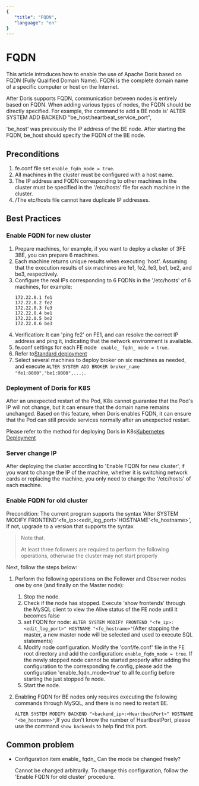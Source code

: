```yaml
---
{
   "title": "FQDN",
   "language": "en"
}
---
```


<!--
Licensed to the Apache Software Foundation (ASF) under one
or more contributor license agreements.  See the NOTICE file
distributed with this work for additional information
regarding copyright ownership.  The ASF licenses this file
to you under the Apache License, Version 2.0 (the
"License"); you may not use this file except in compliance
with the License.  You may obtain a copy of the License at

  http://www.apache.org/licenses/LICENSE-2.0

Unless required by applicable law or agreed to in writing,
software distributed under the License is distributed on an
"AS IS" BASIS, WITHOUT WARRANTIES OR CONDITIONS OF ANY
KIND, either express or implied.  See the License for the
specific language governing permissions and limitations
under the License.
-->

# FQDN

 

This article introduces how to enable the use of Apache Doris based on FQDN (Fully Qualified Domain Name). FQDN is the complete domain name of a specific computer or host on the Internet.

After Doris supports FQDN, communication between nodes is entirely based on FQDN. When adding various types of nodes, the FQDN should be directly specified. For example, the command to add a BE node is' ALTER SYSTEM ADD BACKEND "be_host:heartbeat_service_port",

'be_host' was previously the IP address of the BE node. After starting the FQDN, be_host should specify the FQDN of the BE node.

## Preconditions

1. fe.conf file set `enable_fqdn_mode = true`.
2. All machines in the cluster must be configured with a host name.
3. The IP address and FQDN corresponding to other machines in the cluster must be specified in the '/etc/hosts' file for each machine in the cluster.
4. /The etc/hosts file cannot have duplicate IP addresses.

## Best Practices

### Enable FQDN for new cluster

1. Prepare machines, for example, if you want to deploy a cluster of 3FE 3BE, you can prepare 6 machines.
2. Each machine returns unique results when executing 'host'. Assuming that the execution results of six machines are fe1, fe2, fe3, be1, be2, and be3, respectively.
3. Configure the real IPs corresponding to 6 FQDNs in the '/etc/hosts' of 6 machines, for example:
   ```
   172.22.0.1 fe1
   172.22.0.2 fe2
   172.22.0.3 fe3
   172.22.0.4 be1
   172.22.0.5 be2
   172.22.0.6 be3
   ```
4. Verification: It can 'ping fe2' on FE1, and can resolve the correct IP address and ping it, indicating that the network environment is available.
5. fe.conf settings for each FE node ` enable_ fqdn_ mode = true`.
6. Refer to[Standard deployment](../../../version-3.0/install/deploy-manually/integrated-storage-compute-deploy-manually)
7. Select several machines to deploy broker on six machines as needed, and execute `ALTER SYSTEM ADD BROKER broker_name "fe1:8000","be1:8000",...;`.

### Deployment of Doris for K8S

After an unexpected restart of the Pod, K8s cannot guarantee that the Pod's IP will not change, but it can ensure that the domain name remains unchanged. Based on this feature, when Doris enables FQDN, it can ensure that the Pod can still provide services normally after an unexpected restart.

Please refer to the method for deploying Doris in K8s[Kubernetes Deployment](../../install/deploy-on-kubernetes/install-doris-cluster)

### Server change IP

After deploying the cluster according to 'Enable FQDN for new cluster', if you want to change the IP of the machine, whether it is switching network cards or replacing the machine, you only need to change the '/etc/hosts' of each machine.

### Enable FQDN for old cluster

Precondition: The current program supports the syntax 'Alter SYSTEM MODIFY FRONTEND'<fe_ip>:<edit_log_port>'HOSTNAME'<fe_hostname>',
If not, upgrade to a version that supports the syntax

>Note that.
>
> At least three followers are required to perform the following operations, otherwise the cluster may not start properly

Next, follow the steps below:

1. Perform the following operations on the Follower and Observer nodes one by one (and finally on the Master node):

   1. Stop the node.
   2. Check if the node has stopped. Execute 'show frontends' through the MySQL client to view the Alive status of the FE node until it becomes false
   3. set FQDN for node: `ALTER SYSTEM MODIFY FRONTEND "<fe_ip>:<edit_log_port>" HOSTNAME "<fe_hostname>"`(After stopping the master, a new master node will be selected and used to execute SQL statements)
   4. Modify node configuration. Modify the 'conf/fe.conf' file in the FE root directory and add the configuration: `enable_fqdn_mode = true`. If the newly stopped node cannot be started properly after adding the configuration to the corresponding fe.config, please add the configuration 'enable_fqdn_mode=true' to all fe.config before starting the just stopped fe node.
   5. Start the node.

2. Enabling FQDN for BE nodes only requires executing the following commands through MySQL, and there is no need to restart BE.

   `ALTER SYSTEM MODIFY BACKEND "<backend_ip>:<HeartbeatPort>" HOSTNAME "<be_hostname>"`,If you don't know the number of HeartbeatPort, please use the command `show backends` to help find this port.


## Common problem

- Configuration item enable_ fqdn_ Can the mode be changed freely?

  Cannot be changed arbitrarily. To change this configuration, follow the 'Enable FQDN for old cluster' procedure.

